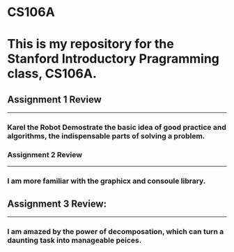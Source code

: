# CS106A
# This is my repository for the Stanford Introductory Pragramming class, CS106A.
## Assignment 1 Review
-------------------------
### Karel the Robot Demostrate the basic idea of good practice and algorithms, the indispensable parts of solving a problem.

### Assignment 2 Review
------------------------
### I am more familiar with the  graphicx and consoule library.

## Assignment 3 Review:
--------------------------
### I am amazed by the power of decomposation, which can turn a daunting task into manageable peices.